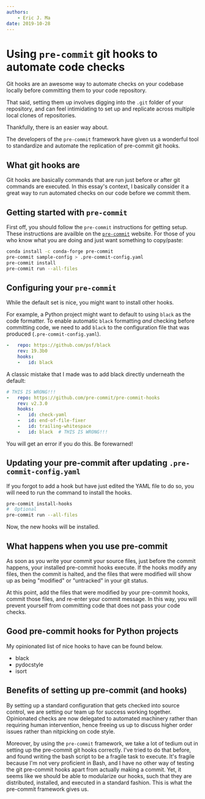 ```yaml
---
authors:
    - Eric J. Ma
date: 2019-10-28
---
```


# Using `pre-commit` git hooks to automate code checks

Git hooks are an awesome way
to automate checks on your codebase locally
before committing them to your code repository.

That said, setting them up
involves digging into the `.git` folder of your repository,
and can feel intimidating to set up and replicate
across multiple local clones of repositories.

Thankfully, there is an easier way about.

The developers of the `pre-commit` framework have given us a wonderful tool
to standardize and automate the replication of pre-commit git hooks.

## What git hooks are

Git hooks are basically commands that are run just before or after
git commands are executed.
In this essay's context, I basically consider it
a great way to run automated checks on our code before we commit them.

## Getting started with `pre-commit`

First off, you should follow the `pre-commit` instructions for getting setup.
These instructions are availble
on the [`pre-commit`](https://pre-commit.com/) website.
For those of you who know what you are doing
and just want something to copy/paste:

```bash
conda install -c conda-forge pre-commit
pre-commit sample-config > .pre-commit-config.yaml
pre-commit install
pre-commit run --all-files
```

## Configuring your `pre-commit`

While the default set is nice, you might want to install other hooks.

For example, a Python project
might want to default to using `black` as the code formatter.
To enable automatic `black` formatting _and_ checking before committing code,
we need to add `black` to the configuration file that was produced
(`.pre-commit-config.yaml`).

```yaml
-   repo: https://github.com/psf/black
    rev: 19.3b0
    hooks:
    -   id: black
```

A classic mistake that I made was to add black directly underneath the default:

```yaml
# THIS IS WRONG!!!
-   repo: https://github.com/pre-commit/pre-commit-hooks
    rev: v2.3.0
    hooks:
    -   id: check-yaml
    -   id: end-of-file-fixer
    -   id: trailing-whitespace
    -   id: black  # THIS IS WRONG!!!
```

You will get an error if you do this. Be forewarned!

## Updating your pre-commit after updating `.pre-commit-config.yaml`

If you forgot to add a hook but have just edited the YAML file to do so,
you will need to run the command to install the hooks.

```bash
pre-commit install-hooks
#  Optional
pre-commit run --all-files
```

Now, the new hooks will be installed.

## What happens when you use pre-commit

As soon as you write your commit your source files,
just before the commit happens,
your installed pre-commit hooks execute.
If the hooks modify any files,
then the commit is halted,
and the files that were modified will show up as being "modified"
or "untracked"
in your git status.

At this point, add the files that were modified by your pre-commit hooks,
commit those files,
and re-enter your commit message.
In this way, you will prevent yourself from committing code
that does not pass your code checks.

## Good pre-commit hooks for Python projects

My opinionated list of nice hooks to have can be found below.

- black
- pydocstyle
- isort

## Benefits of setting up pre-commit (and hooks)

By setting up a standard configuration that gets checked into source control,
we are setting our team up for success working together.
Opinionated checks are now delegated to automated machinery
rather than requiring human intervention,
hence freeing us up to discuss higher order issues
rather than nitpicking on code style.

Moreover, by using the `pre-commit` framework, we take a lot of tedium out
in setting up the pre-commit git hooks correctly.
I've tried to do that before, and found writing the bash script to be
a fragile task to execute.
It's fragile because I'm not very proficient in Bash,
and I have no other way of testing the git pre-commit hooks
apart from actually making a commit.
Yet, it seems like we should be able to modularize our hooks,
such that they are distributed, installed, and executed in a standard fashion.
This is what the pre-commit framework gives us.
